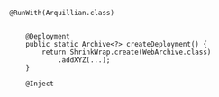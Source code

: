     @RunWith(Arquillian.class)
    
    
        @Deployment
        public static Archive<?> createDeployment() {
            return ShrinkWrap.create(WebArchive.class)
                .addXYZ(...);
        }
        
        @Inject